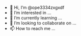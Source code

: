 - 👋 Hi, I’m @ope3334zxgxdf
- 👀 I’m interested in ...
- 🌱 I’m currently learning ...
- 💞️ I’m looking to collaborate on ...
- 📫 How to reach me ...

<!---
ope3334zxgxdf/ope3334zxgxdf is a ✨ special ✨ repository because its `README.md` (this file) appears on your GitHub profile.
You can click the Preview link to take a look at your changes.
--->
